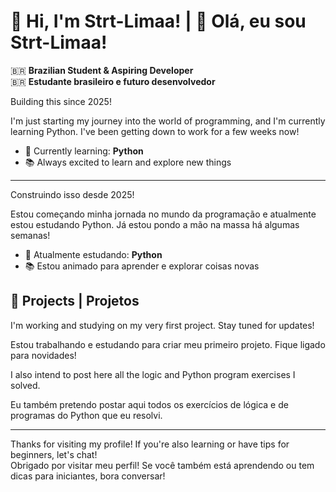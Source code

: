 # 👋 Hi, I'm Strt-Limaa! | 👋 Olá, eu sou Strt-Limaa!

🇧🇷 **Brazilian Student & Aspiring Developer**  
🇧🇷 **Estudante brasileiro e futuro desenvolvedor**

Building this since 2025!

I'm just starting my journey into the world of programming, and I'm currently learning Python. I've been getting down to work for a few weeks now!

- 🌱 Currently learning: **Python**
- 📚 Always excited to learn and explore new things

---

Construindo isso desde 2025!

Estou começando minha jornada no mundo da programação e atualmente estou estudando Python. Já estou pondo a mão na massa há algumas semanas!

- 🌱 Atualmente estudando: **Python**
- 📚 Estou animado para aprender e explorar coisas novas

## 🚧 Projects | Projetos

I'm working and studying on my very first project. Stay tuned for updates!

Estou trabalhando e estudando para criar meu primeiro projeto. Fique ligado para novidades!

I also intend to post here all the logic and Python program exercises I solved.

Eu também pretendo postar aqui todos os exercícios de lógica e de programas do Python que eu resolvi.

---

Thanks for visiting my profile! If you're also learning or have tips for beginners, let's chat!  
Obrigado por visitar meu perfil! Se você também está aprendendo ou tem dicas para iniciantes, bora conversar!
